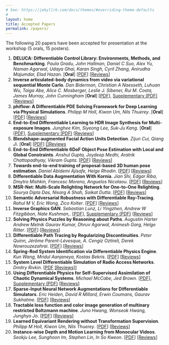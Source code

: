 ```yaml
---
# See: https://jekyllrb.com/docs/themes/#overriding-theme-defaults
#
layout: home
title: Accepted Papers
permalink: /papers/
---
```


The following 20 papers have been accepted for presentation at the workshop (5 orals, 15 posters).

1. **DELUCA: Differentiable Control Library: Environments, Methods, and Benchmarking**. *Paula Gradu, John Hallman, Daniel C Suo, Alex Yu, Naman Agarwal, Udaya Ghai, Karan Singh, Cyril Zhang, Anirudha Majumdar, Elad Hazan*. [**Oral**] [[PDF](/diffcvgp/assets/papers/1.pdf)] [[Reviews](/diffcvgp/reviews/1)]
2. **Inverse articulated-body dynamics from video via variational sequential Monte Carlo**. *Dan Biderman, Christian A Naesseth, Luhuan Wu, Taiga Abe, Alice C. Mosberger, Leslie J. Sibener, Rui M. Costa, James Murray, John Cunningham* [**Oral**] [[PDF](/diffcvgp/assets/papers/2.pdf)], [Supplementary (PDF)](/diffcvgp/assets/papers/2-supp.pdf) [[Reviews](/diffcvgp/reviews/2.md)]
3. **phiflow: A Differentiable PDE Solving Framework for Deep Learning via Physical Simulations**. *Philipp M Holl, Kiwon Um, Nils Thuerey*. [**Oral**] [[PDF](/diffcvgp/assets/papers/3.pdf)] [[Reviews](/diffcvgp/reviews/3.md)]
4. **End-to-End Differentiable Learning to HDR Image Synthesis for Multi-exposure Images**. *Junghee Kim, Siyeong Lee, Suk-Ju Kang*. [**Oral**] [[PDF](/diffcvgp/assets/papers/4.pdf)], [Supplementary (PDF)](/diffcvgp/assets/papers/4-supp.pdf) [[Reviews](/diffcvgp/reviews/4.md)]
5. **Blendshape-augmented Facial Action Units Detection**. *Zijun Cui, Qiang Ji*. [**Oral**] [[PDF](/diffcvgp/assets/papers/5.pdf)] [[]Reviews](/diffcvgp/reviews/5.md)
6. **End-to-End Differentiable 6DoF Object Pose Estimation with Local and Global Constraints**. *Anshul Gupta, Joydeep Medhi, Aratrik Chattopadhyay, Vikram Gupta*. [[PDF](/diffcvgp/assets/papers/6.pdf)] [[Reviews](/diffcvgp/reviews/6.md)]
7. **Towards end-to-end training of proposal-based 3D human pose estimation**. *Daniel Abidemi Ajisafe, Helge Rhodin*. [[PDF](/diffcvgp/assets/papers/7.pdf)] [[Reviews](/diffcvgp/reviews/7.md)]
8. **Differentiable Data Augmentation With Kornia**. *Jian Shi, Edgar Riba, Dmytro Mishkin, Francesc Moreno, Anguelos Nicolaou*. [[PDF](/diffcvgp/assets/papers/8.pdf)] [[Reviews](/diffcvgp/reviews/8.md)]
9. **MSR-Net: Multi-Scale Relighting Network for One-to-One Relighting**. *Sourya Dipta Das, Nisarg A Shah, Saikat Dutta*. [[PDF](/diffcvgp/assets/papers/9.pdf)] [[Reviews](/diffcvgp/reviews/9.md)]
10. **Semantic Adversarial Robustness with Differentiable Ray-Tracing**. *Rahul M V, Eric Wong, Zico Kolter*. [[PDF](/diffcvgp/assets/papers/10.pdf)] [[Reviews](/diffcvgp/reviews/10.md)]
11. **Inverse Graphics GAN**. *Sebastian Lunz, Li Yingzhen, Andrew W Fitzgibbon, Nate Kushman,*. [[PDF](/diffcvgp/assets/papers/11.pdf)], [Supplementary (PDF)](/diffcvgp/assets/papers/11-supp.pdf) [[Reviews](/diffcvgp/reviews/11.md)]
12. **Solving Physics Puzzles by Reasoning about Paths**. *Augustin Harter Andrew Melnik Gaurav Kumar, Dhruv Agarwal, Animesh Garg, Helge Ritter*. [[PDF](/diffcvgp/assets/papers/12.pdf)] [[Reviews](/diffcvgp/reviews/12.md)]
13. **Differentiable Path Tracing by Regularizing Discontinuities**. *Peter Quinn, Jérôme Parent-Lévesque, A. Cengiz Oztireli, Derek Nowrouzezahrai*. [[PDF](/diffcvgp/assets/papers/13.pdf)] [[Reviews](/diffcvgp/reviews/13.md)]
14. **Spring-Rod System Identification via Differentiable Physics Engine**. *Kun Wang, Mridul Aanjaneya, Kostas Bekris*. [[PDF](/diffcvgp/assets/papers/14.pdf)] [[Reviews](/diffcvgp/reviews/14.md)]
15. **System Level Differentiable Simulation of Radio Access Networks**. *Dmitry Rivkin*. [[PDF](/diffcvgp/assets/papers/15.pdf) [[Reviews]](/diffcvgp/reviews/15.md)]
16. **Using Differentiable Physics for Self-Supervised Assimilation of Chaotic Dynamical Systems**. *Michael McCabe, Jed Brown*. [[PDF](/diffcvgp/assets/papers/16.pdf)], [Supplementary (PDF)](/diffcvgp/assets/papers/16-supp.pdf) [[Reviews](/diffcvgp/reviews/16.md)]
17. **Sparse-Input Neural Network Augmentations for Differentiable Simulators**. *Eric Heiden, David R Millard, Erwin Coumans, Gaurav Sukhatme*. [[PDF](/diffcvgp/assets/papers/17.pdf)] [[Reviews](/diffcvgp/reviews/17.md)]
18. **Tractable loss function and color image generation of multinary restricted Boltzmann machine**. *Juno Hwang, Wonseok Hwang, Junghyo Jo*. [[PDF](/diffcvgp/assets/papers/18.pdf)] [[Reviews](/diffcvgp/reviews/18.md)]
19. **Learned Equivariant Rendering without Transformation Supervision**. *Philipp M Holl, Kiwon Um, Nils Thuerey*. [[PDF](/diffcvgp/assets/papers/19.pdf)] [[Reviews](/diffcvgp/reviews/19.md)]
20. **Instance-wise Depth and Motion Learning from Monocular Videos**. *Seokju Lee, Sunghoon Im, Stephen Lin, In So Kweon*. [[PDF](/diffcvgp/assets/papers/20.pdf)] [[Reviews](/diffcvgp/reviews/20.md)]
